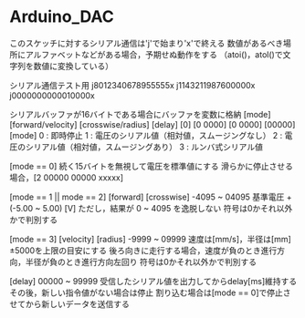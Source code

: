 ﻿# Arduino_DAC

このスケッチに対するシリアル通信は'j'で始まり'x'で終える
数値があるべき場所にアルファベットなどがある場合，予期せぬ動作をする
（atoi()，atol()で文字列を数値に変換している）

シリアル通信テスト用
    j8012340678955555x
    j1143211987600000x
    j0000000000010000x


シリアルバッファが16バイトである場合にバッファを変数に格納
[mode] [forward/velocity] [crosswise/radius] [delay]
[0] [0 0000] [0 0000] [00000]
[mode]
0 : 即時停止
1 : 電圧のシリアル値（相対値，スムージングなし）
2 : 電圧のシリアル値（相対値，スムージングあり）
3 : ルンバ式シリアル値

[mode == 0]
続く15バイトを無視して電圧を標準値にする
滑らかに停止させる場合，[2 00000 00000 xxxxx]

[mode == 1 || mode == 2] [forward] [crosswise]
-4095 ~ 04095
基準電圧 + (-5.00 ~ 5.00) [V]
ただし，結果が 0 ~ 4095 を逸脱しない
符号は0かそれ以外かで判別する

[mode == 3] [velocity] [radius]
-9999 ~ 09999
速度は[mm/s]，半径は[mm]
±5000を上限の目安にする
後ろ向きに走行する場合，速度が負のとき進行方向，半径が負のとき進行方向左回り
符号は0かそれ以外かで判別する

[delay]
00000 ~ 99999
受信したシリアル値を出力してからdelay[ms]維持する
その後，新しい指令値がない場合は停止
割り込む場合は[mode == 0]で停止させてから新しいデータを送信する
